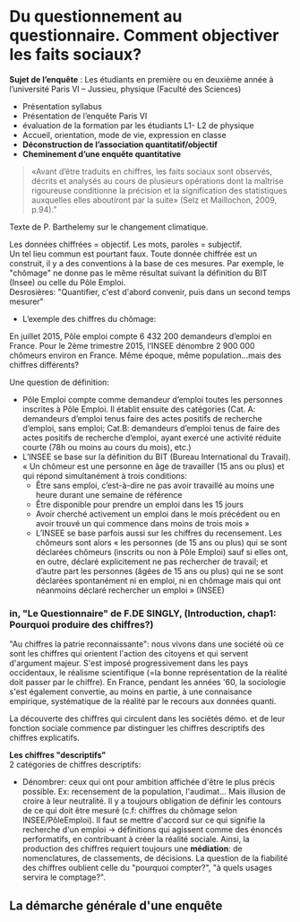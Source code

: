 # Du questionnement au questionnaire. Comment objectiver les faits sociaux?

**Sujet de l’enquête** : Les étudiants en première ou en deuxième année à l’université Paris VI – Jussieu, physique \(Faculté des Sciences\)

* Présentation syllabus
* Présentation de l’enquête Paris VI
* évaluation de la formation par les étudiants L1- L2 de physique
* Accueil, orientation, mode de vie, expression en classe
* **Déconstruction de l’association quantitatif/objectif**
* **Cheminement d’une enquête quantitative**

> «Avant d’être traduits en chiffres, les faits sociaux sont observés, décrits et analysés au cours de plusieurs opérations dont la maîtrise rigoureuse conditionne la précision et la signification des statistiques auxquelles elles aboutiront par la suite» \(Selz et Maillochon, 2009, p.94\).”

Texte de P. Barthelemy sur le changement climatique.

Les données chiffrées = objectif. Les mots, paroles = subjectif.  
Un tel lieu commun est pourtant faux. Toute donnée chiffrée est un construit, il y a des conventions à la base de ces mesures. Par exemple, le "chômage" ne donne pas le même résultat suivant la définition du BIT \(Insee\) ou celle du Pôle Emploi.  
Desrosières: "Quantifier, c'est d'abord convenir, puis dans un second temps mesurer"

* L’exemple des chiffres du chômage:

En juillet 2015, Pôle emploi compte 6 432 200 demandeurs d’emploi en France. Pour le 2ème trimestre 2015, l’INSEE dénombre 2 900 000 chômeurs environ en France. Même époque, même population...mais des chiffres différents?  

Une question de définition:

* Pôle Emploi compte comme demandeur d’emploi toutes les personnes inscrites à Pôle Emploi. Il établit ensuite des catégories \(Cat. A: demandeurs d’emploi tenus faire des actes positifs de recherche d’emploi, sans emploi; Cat.B: demandeurs d’emploi tenus de faire des actes positifs de recherche d’emploi, ayant exercé une activité réduite courte \(78h ou moins au cours du mois\), etc.\)
* L’INSEE se base sur la définition du BIT \(Bureau International du Travail\). « Un chômeur est une personne en âge de travailler \(15 ans ou plus\) et qui répond simultanément à trois conditions:  
  * Être sans emploi, c’est-à-dire ne pas avoir travaillé au moins une heure durant une semaine de référence
  * Être disponible pour prendre un emploi dans les 15 jours
  * Avoir cherché activement un emploi dans le mois précédent ou en avoir trouvé un qui commence dans moins de trois mois »
  * L’INSEE se base parfois aussi sur les chiffres du recensement. Les chômeurs sont alors « les personnes \(de 15 ans ou plus\) qui se sont déclarées chômeurs \(inscrits ou non à Pôle Emploi\) sauf si elles ont, en outre, déclaré explicitement ne pas rechercher de travail; et d’autre part les personnes \(âgées de 15 ans ou plus\) qui ne se sont déclarées spontanément ni en emploi, ni en chômage mais qui ont néanmoins déclaré rechercher un emploi » \(INSEE\)

### __in__, "Le Questionnaire" de F.__DE SINGLY__, (Introduction, chap1: Pourquoi produire des chiffres?)

"Au chiffres la patrie reconnaissante": nous vivons dans une société où ce sont les chiffres qui orientent l'action des citoyens et qui servent d'argument majeur. S'est imposé progressivement dans les pays occidentaux, le réalisme scientifique (=la bonne représentation de la réalité doit passer par le chiffre). En France, pendant les années '60, la sociologie s'est également convertie, au moins en partie, à une connaisance empirique, systématique de la réalité par le recours aux données quanti.

La découverte des chiffres qui circulent dans les sociétés démo. et de leur fonction sociale commence par distinguer les chiffres descriptifs des chiffres explicatifs.

**Les chiffres "descriptifs"**  
2 catégories de chiffres descriptifs:  
* Dénombrer: ceux qui ont pour ambition affichée d'être le plus précis possible. Ex: recensement de la population, l'audimat... Mais illusion de croire à leur neutralité. Il y a toujours obligation de définir les contours de ce qui doit être mesuré (c.f: chiffres du chômage selon INSEE/PôleEmploi). Il faut se mettre d'accord sur ce qui signifie la recherche d'un emploi -> définitions qui agissent comme des énoncés performatifs, en contribuant à créer la réalité sociale. Ainsi, la production des chiffres requiert toujours une **médiation**: de nomenclatures, de classements, de décisions. La question de la fiabilité des chiffres oublient celle du "pourquoi compter?", "à quels usages servira le comptage?".

## La démarche générale d'une enquête

